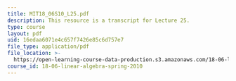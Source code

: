 ```yaml
---
title: MIT18_06S10_L25.pdf
description: This resource is a transcript for Lecture 25.
type: course
layout: pdf
uid: 16edaa6071e4c657f7426e85c6d757e7
file_type: application/pdf
file_location: >-
  https://open-learning-course-data-production.s3.amazonaws.com/18-06-linear-algebra-spring-2010/16edaa6071e4c657f7426e85c6d757e7_MIT18_06S10_L25.pdf
course_id: 18-06-linear-algebra-spring-2010
---
```

